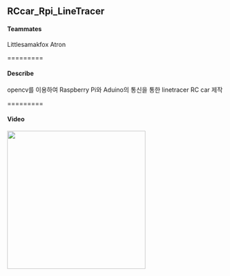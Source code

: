 ## RCcar_Rpi_LineTracer
#### Teammates
Littlesamakfox
Atron

=========
#### Describe
opencv를 이용하여 Raspberry Pi와 Aduino의 통신을 통한 linetracer RC car 제작

=========
#### Video
<div>
  <img width="320" src = "https://user-images.githubusercontent.com/32133264/99957107-7dac0000-2dca-11eb-824b-560c4ef214d7.gif">
</div>
